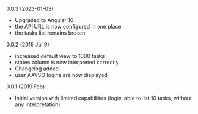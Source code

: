 0.0.3 (2023-01-03)
 - Upgraded to Angular 10
 - the API URL is now configured in one place
 - the tasks list remains broken

0.0.2 (2019 Jul 9)
 - increased default view to 1000 tasks
 - states column is now interpreted correctly
 - Changelog added
 - user AAVSO logins are now displayed

0.0.1 (2019 Feb)
 - Initial version with limited capabilities (login, able to list 10 tasks, without any interpretation)
